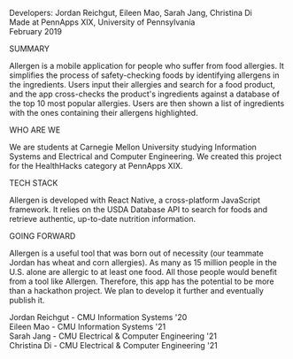 Developers: Jordan Reichgut, Eileen Mao, Sarah Jang, Christina Di<br/>
Made at PennApps XIX, University of Pennsylvania<br/>
February 2019<br/>

SUMMARY

Allergen is a mobile application for people who suffer from food allergies. It simplifies the process of safety-checking foods by identifying allergens in the ingredients. Users input their allergies and search for a food product, and the app cross-checks the product's ingredients against a database of the top 10 most popular allergies. Users are then shown a list of ingredients with the ones containing their allergens highlighted.

WHO ARE WE

We are students at Carnegie Mellon University studying Information Systems and Electrical and Computer Engineering. We created this project for the HealthHacks category at PennApps XIX.

TECH STACK

Allergen is developed with React Native, a cross-platform JavaScript framework. It relies on the USDA Database API to search for foods and retrieve authentic, up-to-date nutrition information. 

GOING FORWARD

Allergen is a useful tool that was born out of necessity (our teammate Jordan has wheat and corn allergies). As many as 15 million people in the U.S. alone are allergic to at least one food. All those people would benefit from a tool like Allergen. Therefore, this app has the potential to be more than a hackathon project. We plan to develop it further and eventually publish it.


Jordan Reichgut - CMU Information Systems '20<br/>
Eileen Mao - CMU Information Systems '21<br/>
Sarah Jang - CMU Electrical & Computer Engineering '21<br/>
Christina Di - CMU Electrical & Computer Engineering '21<br/>
